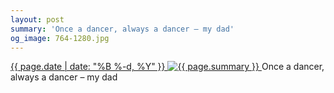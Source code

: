 ```yaml
---
layout: post
summary: 'Once a dancer, always a dancer – my dad'
og_image: 764-1280.jpg
---
```


<p>
 <time>
  <a href="/764">
   {{ page.date | date: "%B %-d, %Y" }}
  </a>
 </time>
 <a href="/764">
  <img alt="{{ page.summary }}" data-taken="6/14/2018" sizes="(min-width: 700px) 50vw, calc(100vw - 2rem)" src="{{ site.assets_url }}/764-640.jpg" srcset="{{ site.assets_url }}/764-320.jpg 320w, {{ site.assets_url }}/764-640.jpg 640w, {{ site.assets_url }}/764-960.jpg 960w, {{ site.assets_url }}/764-1280.jpg 1280w"/>
 </a>
 <span>
  Once a dancer, always a dancer – my dad
 </span>
</p>
